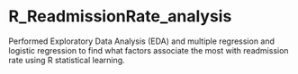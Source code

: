 # R_ReadmissionRate_analysis

Performed Exploratory Data Analysis (EDA) and multiple regression and logistic regression to find what factors associate
the most with readmission rate using R statistical learning.